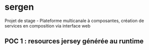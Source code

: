 # sergen
Projet de stage - Plateforme multicanale à composantes, création de services en composition via interface web

## POC 1 : resources jersey générée au runtime


